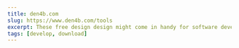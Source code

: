 ```yaml
---
title: den4b.com
slug: https://www.den4b.com/tools
excerpt: These free design design might come in handy for software developers and technology enthusiasts.
tags: [develop, download]
---
```

